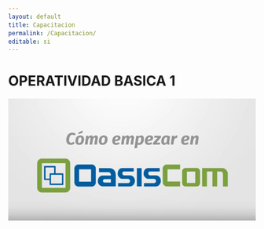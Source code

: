 ```yaml
---
layout: default
title: Capacitacion
permalink: /Capacitacion/
editable: si
---
```


# OPERATIVIDAD BASICA 1

[![IMAGE ALT TEXT HERE](links1.png)](https://www.youtube.com/watch?v=TFgIEBF_pqI)









